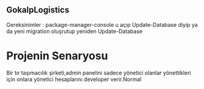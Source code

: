 ## GokalpLogistics
Gereksinimler :
package-manager-console u açıp Update-Database diyip ya da yeni migration oluşrutup yeniden Update-Database

# Projenin Senaryosu
Bir tır taşımacılık şirketi,admin panelini sadece yönetici olanlar yönettikleri için onlara yönetici hesaplarını developer verir.Normal 
